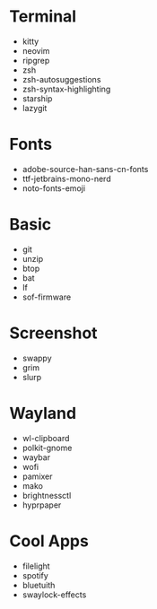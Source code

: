 # Terminal
- kitty
- neovim
- ripgrep 
- zsh 
- zsh-autosuggestions
- zsh-syntax-highlighting
- starship
- lazygit

# Fonts
- adobe-source-han-sans-cn-fonts
- ttf-jetbrains-mono-nerd 
- noto-fonts-emoji 

# Basic
- git
- unzip 
- btop
- bat
- lf
- sof-firmware

# Screenshot
- swappy 
- grim 
- slurp 

# Wayland
- wl-clipboard
- polkit-gnome
- waybar 
- wofi
- pamixer
- mako
- brightnessctl 
- hyprpaper

# Cool Apps
- filelight 
- spotify
- bluetuith 
- swaylock-effects


